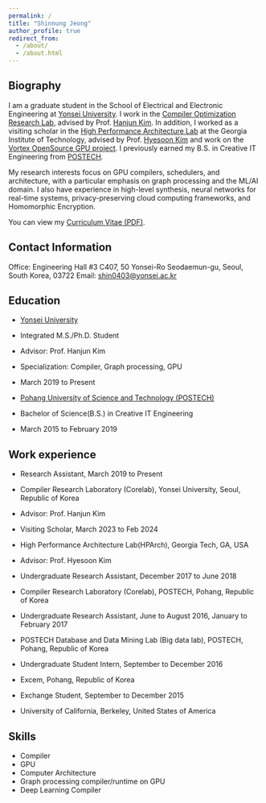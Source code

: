 ```yaml
---
permalink: /
title: "Shinnung Jeong"
author_profile: true
redirect_from: 
  - /about/
  - /about.html
---
```


## Biography
I am a graduate student in the School of Electrical and Electronic Engineering at [Yonsei University](http://yonsei.ac.kr). I work in the [Compiler Optimization Research Lab](http://corelab.or.kr), advised by Prof. [Hanjun Kim](http://corelab.or.kr/~hanjun). In addition, I worked as a visiting scholar in the [High Performance Architecture Lab](https://sites.gatech.edu/hparch/) at the Georgia Institute of Technology, advised by Prof. [Hyesoon Kim](https://faculty.cc.gatech.edu/~hyesoon/) and work on the [Vortex OpenSource GPU project](https://vortex.cc.gatech.edu/).
I previously earned my B.S. in Creative IT Engineering from [POSTECH](http://postech.ac.kr).

My research interests focus on GPU compilers, schedulers, and architecture, with a particular emphasis on graph processing and the ML/AI domain. I also have experience in high-level synthesis, neural networks for real-time systems, privacy-preserving cloud computing frameworks, and Homomorphic Encryption.

You can view my [Curriculum Vitae (PDF)](https://shin0403.github.io/files/shinnung_cv.pdf). 

## Contact Information
Office: Engineering Hall #3 C407, 50 Yonsei-Ro Seodaemun-gu, Seoul, South Korea, 03722
Email: shin0403@yonsei.ac.kr

## Education
* [Yonsei University](http://yonsei.ac.kr)
* Integrated M.S./Ph.D. Student
* Advisor: Prof. Hanjun Kim
* Specialization: Compiler, Graph processing, GPU
* March 2019 to Present

* [Pohang University of Science and Technology (POSTECH)](http://postech.ac.kr)
* Bachelor of Science(B.S.) in Creative IT Engineering
* March 2015 to February 2019

## Work experience
* Research Assistant, March 2019 to Present
* Compiler Research Laboratory (Corelab), Yonsei University, Seoul, Republic of Korea
* Advisor: Prof. Hanjun Kim

* Visiting Scholar, March 2023 to Feb 2024
* High Performance Architecture Lab(HPArch), Georgia Tech, GA, USA
* Advisor: Prof. Hyesoon Kim

* Undergraduate Research Assistant, December 2017 to June 2018
* Compiler Research Laboratory (Corelab), POSTECH, Pohang, Republic of Korea

* Undergraduate Research Assistant, June to August 2016, January to February 2017
* POSTECH Database and Data Mining Lab (Big data lab), POSTECH, Pohang, Republic of Korea

* Undergraduate Student Intern, September to December 2016
* Excem, Pohang, Republic of Korea

* Exchange Student, September to December 2015
* University of California, Berkeley, United States of America

## Skills
* Compiler
* GPU
* Computer Architecture
* Graph processing compiler/runtime on GPU
* Deep Learning Compiler


